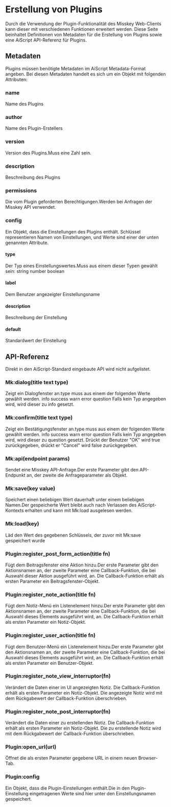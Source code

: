 # Erstellung von Plugins
Durch die Verwendung der Plugin-Funktionalität des Misskey Web-Clients kann dieser mit verschiedenen Funktionen erweitert werden. Diese Seite beinhaltet Definitionen von Metadaten für die Erstellung von Plugins sowie eine AiScript API-Referenz für Plugins.

## Metadaten
Plugins müssen benötigte Metadaten im AiScript Metadata-Format angeben. Bei diesen Metadaten handelt es sich um ein Objekt mit folgenden Attributen:

### name
Name des Plugins

### author
Name des Plugin-Erstellers

### version
Version des Plugins.Muss eine Zahl sein.

### description
Beschreibung des Plugins

### permissions
Die vom Plugin geforderten Berechtigungen.Werden bei Anfragen der Misskey API verwendet.

### config
Ein Objekt, dass die Einstellungen des Plugins enthält. Schlüssel representieren Namen von Einstellungen, und Werte sind einer der unten genannten Attribute.

#### type
Der Typ eines Einstellungswertes.Muss aus einem dieser Typen gewählt sein: string number boolean

#### label
Dem Benutzer angezeigter Einstellungsname

#### description
Beschreibung der Einstellung

#### default
Standardwert der Einstellung

## API-Referenz
Direkt in den AiScript-Standard eingebaute API wird nicht aufgelistet.

### Mk:dialog(title text type)
Zeigt ein Dialogfenster an.type muss aus einem der folgenden Werte gewählt werden. info success warn error question Falls kein Typ angegeben wird, wird dieser zu info gesetzt.

### Mk:confirm(title text type)
Zeigt ein Bestätigungsfenster an.type muss aus einem der folgenden Werte gewählt werden. info success warn error question Falls kein Typ angegeben wird, wird dieser zu question gesetzt. Drückt der Benutzer "OK" wird true zurückgegeben, drückt er "Cancel" wird false zurückgegeben.

### Mk:api(endpoint params)
Sendet eine Misskey API-Anfrage.Der erste Parameter gibt den API-Endpunkt an, der zweite die Anfrageparameter als Objekt.

### Mk:save(key value)
Speichert einen beliebigen Wert dauerhaft unter einem beliebigen Namen.Der gespeicherte Wert bleibt auch nach Verlassen des AiScript-Kontexts erhalten und kann mit Mk:load ausgelesen werden.

### Mk:load(key)
Läd den Wert des gegebenen Schlüssels, der zuvor mit Mk:save gespeichert wurde

### Plugin:register_post_form_action(title fn)
Fügt dem Beitragsfenster eine Aktion hinzu.Der erste Parameter gibt den Aktionsnamen an, der zweite Parameter eine Callback-Funktion, die bei Auswahl dieser Aktion ausgeführt wird, an. Die Callback-Funktion erhält als ersten Parameter ein Beitragsfenster-Objekt.

### Plugin:register_note_action(title fn)
Fügt dem Notiz-Menü ein Listenelement hinzu.Der erste Parameter gibt den Aktionsnamen an, der zweite Parameter eine Callback-Funktion, die bei Auswahl dieses Elements ausgeführt wird, an. Die Callback-Funktion erhält als ersten Parameter ein Notiz-Objekt.

### Plugin:register_user_action(title fn)
Fügt dem Benutzer-Menü ein Listenelement hinzu.Der erste Parameter gibt den Aktionsnamen an, der zweite Parameter eine Callback-Funktion, die bei Auswahl dieses Elements ausgeführt wird, an. Die Callback-Funktion erhält als ersten Parameter ein Benutzer-Objekt.

### Plugin:register_note_view_interruptor(fn)
Verändert die Daten einer im UI angezeigten Notiz. Die Callback-Funktion erhält als ersten Parameter ein Notiz-Objekt. Die angezeigte Notiz wird mit dem Rückgabewert der Callback-Funktion überschrieben.

### Plugin:register_note_post_interruptor(fn)
Verändert die Daten einer zu erstellenden Notiz. Die Callback-Funktion erhält als ersten Parameter ein Notiz-Objekt. Die zu erstellende Notiz wird mit dem Rückgabewert der Callback-Funktion überschrieben.

### Plugin:open_url(url)
Öffnet die als ersten Parameter gegebene URL in einem neuen Browser-Tab.

### Plugin:config
Ein Objekt, dass die Plugin-Einstellungen enthält.Die in den Plugin-Einstellung eingetragenen Werte sind hier unter den Einstellungsnamen gespeichert.
